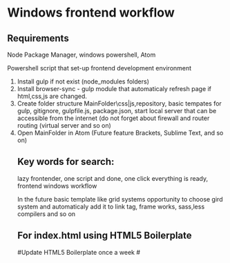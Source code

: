 <h1>Windows frontend workflow</h1>
<h2>Requirements</h2>
<p>Node Package Manager, windows powershell, Atom</p>
<p>Powershell script that set-up frontend development environment</p>
<ol>
<li>Install gulp if not exist (node_modules folders)</li>
<li>Install browser-sync - gulp module that automaticaly refresh page if html,css,js are changed.</li>
<li> Create folder structure MainFolder\css|js,repository, basic tempates for gulp, gitignore, gulpfile.js, package.json, start local server that can be accessible from the internet (do not forget about firewall and router routing (virtual server and so on)</li>
<li> Open MainFolder in Atom (Future feature Brackets, Sublime Text, and so on)</li>
<h2>Key words for search:</h2> 
<p>lazy frontender, one script and done, one click everything is ready, frontend windows workflow</p>
<p>In the future basic template like grid systems opportunity to choose gird system and automaticaly add it to link tag, frame works, sass,less compilers and so on</p>
<h2>For index.html using HTML5 Boilerplate</h2>
#Update HTML5 Boilerplate once a week
#
